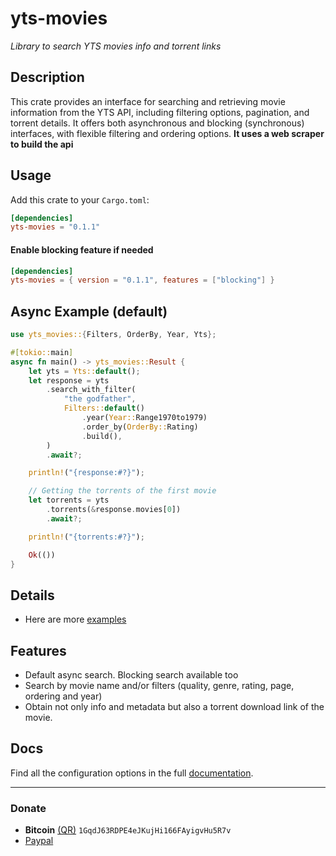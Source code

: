 # yts-movies
*Library to search YTS movies info and torrent links*

## Description
This crate provides an interface for searching and retrieving movie information from the YTS API, including filtering options, pagination, and torrent details.
It offers both asynchronous and blocking (synchronous) interfaces, with flexible filtering and ordering options. 
**It uses a web scraper to build the api** 

## Usage
Add this crate to your `Cargo.toml`:

```toml
[dependencies]
yts-movies = "0.1.1"
```

#### Enable blocking feature if needed

```toml
[dependencies]
yts-movies = { version = "0.1.1", features = ["blocking"] }
```

## Async Example (default)

```rust
use yts_movies::{Filters, OrderBy, Year, Yts};

#[tokio::main]
async fn main() -> yts_movies::Result {
    let yts = Yts::default();
    let response = yts
        .search_with_filter(
            "the godfather",
            Filters::default()
                .year(Year::Range1970to1979)
                .order_by(OrderBy::Rating)
                .build(),
        )
        .await?;

    println!("{response:#?}");

    // Getting the torrents of the first movie
    let torrents = yts
        .torrents(&response.movies[0])
        .await?;

    println!("{torrents:#?}");

    Ok(())
}
```

## Details
- Here are more [examples](https://github.com/javiorfo/yts-movies/tree/master/examples)

## Features
- Default async search. Blocking search available too
- Search by movie name and/or filters (quality, genre, rating, page, ordering and year)
- Obtain not only info and metadata but also a torrent download link of the movie.

## Docs
Find all the configuration options in the full [documentation](https://docs.rs/yts-movies/0.1.1/yts_movies/).

---

### Donate
- **Bitcoin** [(QR)](https://raw.githubusercontent.com/javiorfo/img/master/crypto/bitcoin.png)  `1GqdJ63RDPE4eJKujHi166FAyigvHu5R7v`
- [Paypal](https://www.paypal.com/donate/?hosted_button_id=FA7SGLSCT2H8G)
